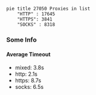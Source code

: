 
```mermaid
pie title 27050 Proxies in list
    "HTTP" : 17645
    "HTTPS": 3841
    "SOCKS" : 8318
```

### Some Info
#### Average Timeout

- mixed: 3.8s
- http: 2.1s
- https: 8.7s
- socks: 6.5s